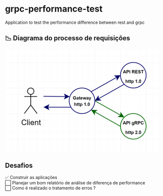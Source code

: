 # grpc-performance-test
Application to test the performance difference between rest and grpc

## 📉 Diagrama do processo de requisições
<img src=".github/diagram01.png" alt="Diagrama da aplicação" />

## Desafios
✅ Construir as aplicações <br/>
⬜️ Planejar um bom relatório de análise de diferença de performance <br/>
⬜️ Como é realizado o tratamento de erros ? <br/>